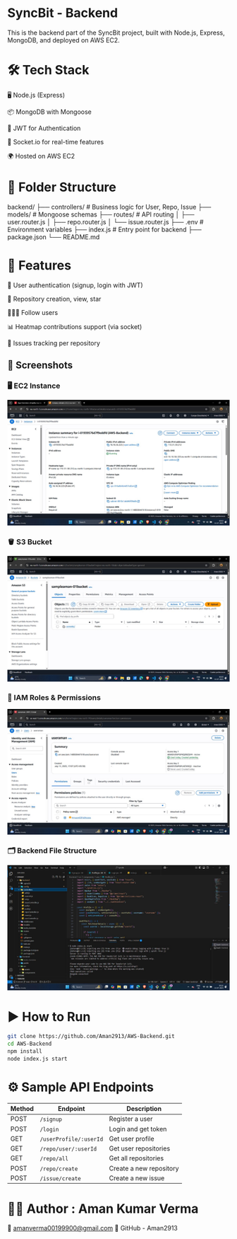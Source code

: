 # SyncBit - Backend
This is the backend part of the SyncBit project, built with Node.js, Express, MongoDB, and deployed on AWS EC2.

# 🛠 Tech Stack
🖥️ Node.js (Express)

📦 MongoDB with Mongoose

🔐 JWT for Authentication

🔄 Socket.io for real-time features

🌍 Hosted on AWS EC2

# 📁 Folder Structure
backend/
├── controllers/          # Business logic for User, Repo, Issue
├── models/               # Mongoose schemas
├── routes/               # API routing
│   ├── user.router.js
│   ├── repo.router.js
│   └── issue.router.js
├── .env                  # Environment variables
├── index.js              # Entry point for backend
├── package.json
└── README.md

# 🚀 Features
🔐 User authentication (signup, login with JWT)

📁 Repository creation, view, star

🧑‍🤝‍🧑 Follow users

📊 Heatmap contributions support (via socket)

🐛 Issues tracking per repository


## 📸 Screenshots

### 🖥️ EC2 Instance 
![Login Page](https://raw.githubusercontent.com/Aman2913/AWS-Backend/main/models/5.jpg)

### 🪣 S3 Bucket
![Login Page](https://raw.githubusercontent.com/Aman2913/AWS-Backend/main/models/7.jpg)

### 👤 IAM Roles & Permissions
![Login Page](https://raw.githubusercontent.com/Aman2913/AWS-Backend/main/models/8.jpg)

### 🗂️ Backend File Structure
![Login Page](https://raw.githubusercontent.com/Aman2913/AWS-Backend/main/models/9.jpg)


# ▶️ How to Run
```bash
git clone https://github.com/Aman2913/AWS-Backend.git
cd AWS-Backend
npm install
node index.js start
```

# ⚙️ Sample API Endpoints
| Method  | Endpoint                  | Description            |
|-------- |---------------------------|------------------------|
| POST    | `/signup`                 | Register a user        |
| POST    | `/login`                  | Login and get token    |
| GET     | `/userProfile/:userId`    | Get user profile       |
| GET     | `/repo/user/:userId`      | Get user repositories  |
| GET     | `/repo/all`               | Get all repositories   |
| POST    | `/repo/create`            | Create a new repository|
| POST    | `/issue/create`           | Create a new issue     |


# 🧑‍💻 Author : Aman Kumar Verma
📧 amanverma00199900@gmail.com
🔗 GitHub - Aman2913
